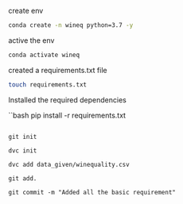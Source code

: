 create env

```bash
conda create -n wineq python=3.7 -y
```

active the env

```bash
conda activate wineq 
```

created a requirements.txt file

```bash
touch requirements.txt
```

Installed the required dependencies 

``bash
pip install -r requirements.txt
```

git init

dvc init

dvc add data_given/winequality.csv

git add. 

git commit -m "Added all the basic requirement"
